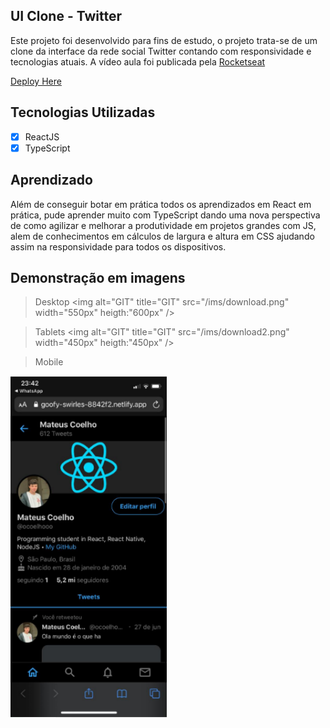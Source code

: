 ## UI Clone - Twitter

Este projeto foi desenvolvido para fins de estudo, o projeto trata-se de um clone da interface da rede social Twitter contando com responsividade e tecnologias atuais. A vídeo aula foi publicada pela [Rocketseat](https://www.youtube.com/watch?v=K-8z_4xvT3o)

[Deploy Here](https://bit.ly/twitter-clone-react)

## Tecnologias Utilizadas

- [X] ReactJS
- [X] TypeScript

## Aprendizado

Além de conseguir botar em prática todos os aprendizados em React em prática, pude aprender muito com TypeScript dando uma nova perspectiva de como agilizar e melhorar a produtividade em projetos grandes com JS, alem de conhecimentos em cálculos de largura e altura em CSS ajudando assim na responsividade para todos os dispositivos.

## Demonstração em imagens

> Desktop
<img alt="GIT" title="GIT" src="/ims/download.png" width="550px" heigth:"600px" />

> Tablets
<img alt="GIT" title="GIT" src="/ims/download2.png" width="450px" heigth:"450px" />

> Mobile
<img alt="GIT" title="GIT" src="/ims/download3.png" width="250px" />

